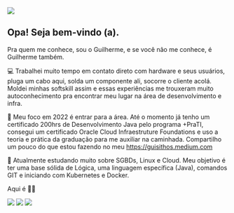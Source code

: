 
<div>
<a href="https://www.linkedin.com/in/guilhermethomas/" target="_blank"><img src="https://i.imgur.com/bLK4nLD.gif" target="_blank"></a>
</div>

## Opa! Seja bem-vindo (a).
Pra quem me conhece, sou o Guilherme, e se você não me conhece, é Guilherme também.


💻 Trabalhei muito tempo em contato direto com hardware e seus usuários, pluga um cabo aqui, solda um componente ali, socorre o cliente acolá. Moldei minhas softskill assim e essas experiências me trouxeram muito autoconhecimento pra encontrar meu lugar na área de desenvolvimento e infra.

📌 Meu foco em 2022 é entrar para a área. Até o momento já tenho um certificado 200hrs de Desenvolvimento Java pelo programa +PraTI, consegui um certificado Oracle Cloud Infraestruture Foundations e uso a teoria e prática da graduação para me auxiliar na caminhada. Compartilho um pouco do que estou fazendo no meu https://guisithos.medium.com

📖 Atualmente estudando muito sobre SGBDs, Linux e Cloud. Meu objetivo é ter uma base sólida de Lógica, uma linguagem específica (Java), comandos GIT e iniciando com Kubernetes e Docker.

Aqui é 🔪💀






<div>
<a href="https://www.linkedin.com/in/guilhermethomas/v" target="_blank"><img src="https://img.shields.io/badge/-LinkedIn-%230077B5?style=for-the-badge&logo=linkedin&logoColor=white" target="_blank"></a>
<a href="https://www.instagram.com/guisithos" target="_blank"><img src="https://img.shields.io/badge/-Instagram-%23E4405F?style=for-the-badge&logo=instagram&logoColor=white" target="_blank"></a>
<a href="https://www.medium.com/@guisithos" target="_blank"><img src="https://img.shields.io/badge/Medium-12100E?style=for-the-badge&logo=medium&logoColor=white" target="_blank"></a>

</div>

